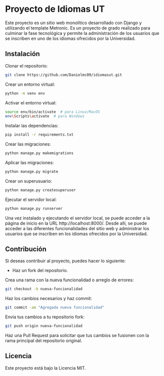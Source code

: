 # Proyecto de Idiomas UT

Este proyecto es un sitio web monolítico desarrollado con Django y utilizando el template Metronic. 
Es un proyecto de grado realizado para culminar la fase tecnológica y permite la administración de los usuarios que se inscriben
en uno de los idiomas ofrecidos por la Universidad.

## Instalación

Clonar el repositorio:
```bash
git clone https://github.com/Danielmc09/idiomasut.git
```
Crear un entorno virtual:
```bash
python -m venv env
```
Activar el entorno virtual:
```bash
source env/bin/activate  # para Linux/MacOS
env\Scripts\activate  # para Windows
```
Instalar las dependencias:
```bash
pip install -r requirements.txt
```
Crear las migraciones:
```bash
python manage.py makemigrations
```
Aplicar las migraciones:
```bash
python manage.py migrate
```
Crear un superusuario:
```bash
python manage.py createsuperuser
```
Ejecutar el servidor local:
```bash
python manage.py runserver
```

Una vez instalado y ejecutando el servidor local, se puede acceder a la página de inicio en la URL http://localhost:8000/.
Desde allí, se puede acceder a las diferentes funcionalidades del sitio web y administrar los usuarios que se inscriben
en los idiomas ofrecidos por la Universidad.

## Contribución

Si deseas contribuir al proyecto, puedes hacer lo siguiente:

- Haz un fork del repositorio.

Crea una rama con la nueva funcionalidad o arreglo de errores:
```bash
git checkout -b nueva-funcionalidad
```
Haz los cambios necesarios y haz commit:
```bash
git commit -am "Agregada nueva funcionalidad"
```
Envía tus cambios a tu repositorio fork:
```bash
git push origin nueva-funcionalidad
```
Haz una Pull Request para solicitar que tus cambios se fusionen con la rama principal del repositorio original.
## Licencia
Este proyecto está bajo la Licencia MIT.
